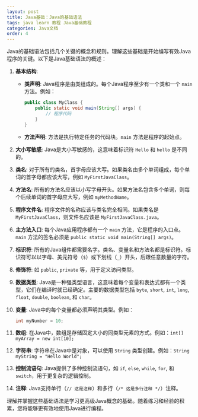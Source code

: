 ```yaml
---
layout: post
title: Java基础：Java的基础语法
tags: java learn 教程 Java基础教程
categories: Java文档
order: 4
---
```


Java的基础语法包括几个关键的概念和规则。理解这些基础是开始编写有效Java程序的关键。以下是Java基础语法的概述：

1. **基本结构**:
   - **类声明**: Java程序是由类组成的。每个Java程序至少有一个类和一个 `main` 方法。例如：
     ```java
     public class MyClass {
         public static void main(String[] args) {
             // 程序代码
         }
     }
     ```
   - **方法声明**: 方法是执行特定任务的代码块。`main` 方法是程序的起始点。

2. **大小写敏感**: Java是大小写敏感的，这意味着标识符 `Hello` 和 `hello` 是不同的。

3. **类名**: 对于所有的类名，首字母应该大写。如果类名由多个单词组成，每个单词的首字母都应该大写，例如 `MyFirstJavaClass`。

4. **方法名**: 所有的方法名应该以小写字母开头。如果方法名包含多个单词，则每个后续单词的首字母应大写，例如 `myMethodName`。

5. **程序文件名**: 程序文件的名称应该与类名完全相同。如果类名是 `MyFirstJavaClass`，则文件名应该是 `MyFirstJavaClass.java`。

6. **主方法入口**: 每个Java应用程序都有一个 `main` 方法，它是程序的入口点。`main` 方法的签名必须是 `public static void main(String[] args)`。

7. **标识符**: 所有的Java组件都需要名字。类名、变量名和方法名都是标识符。标识符可以以字母、美元符号（`$`）或下划线（`_`）开头，后跟任意数量的字符。

8. **修饰符**: 如 `public`, `private` 等，用于定义访问类型。

9. **数据类型**: Java是一种强类型语言，这意味着每个变量和表达式都有一个类型，它们在编译时就已经确定。主要的数据类型包括 `byte`, `short`, `int`, `long`, `float`, `double`, `boolean`, 和 `char`。

10. **变量**: Java中的每个变量都必须声明其类型。例如：
    ```java
    int myNumber = 10;
    ```

11. **数组**: 在Java中，数组是存储固定大小的同类型元素的方式。例如：`int[] myArray = new int[10];`

12. **字符串**: 字符串在Java中是对象，可以使用 `String` 类型创建。例如：`String myString = "Hello World";`

13. **控制流语句**: Java提供了多种控制流语句，如 `if`, `else`, `while`, `for`, 和 `switch`，用于更复杂的逻辑控制。

14. **注释**: Java支持单行（`// 这是注释`）和多行（`/* 这是多行注释 */`）注释。

理解并掌握这些基础语法是学习更高级Java概念的基础。随着练习和经验的积累，您将能够更有效地使用Java进行编程。